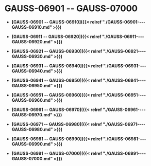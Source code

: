# GAUSS-06901 -- GAUSS-07000<a name="ZH-CN_TOPIC_0302072904"></a>

-   **[GAUSS-06901 -- GAUSS-06910]({{< relref "./GAUSS-06901----GAUSS-06910.md" >}})**

-   **[GAUSS-06911 -- GAUSS-06920]({{< relref "./GAUSS-06911----GAUSS-06920.md" >}})**

-   **[GAUSS-06921 -- GAUSS-06930]({{< relref "./GAUSS-06921----GAUSS-06930.md" >}})**

-   **[GAUSS-06931 -- GAUSS-06940]({{< relref "./GAUSS-06931----GAUSS-06940.md" >}})**

-   **[GAUSS-06941 -- GAUSS-06950]({{< relref "./GAUSS-06941----GAUSS-06950.md" >}})**

-   **[GAUSS-06951 -- GAUSS-06960]({{< relref "./GAUSS-06951----GAUSS-06960.md" >}})**

-   **[GAUSS-06961 -- GAUSS-06970]({{< relref "./GAUSS-06961----GAUSS-06970.md" >}})**

-   **[GAUSS-06971 -- GAUSS-06980]({{< relref "./GAUSS-06971----GAUSS-06980.md" >}})**

-   **[GAUSS-06981 -- GAUSS-06990]({{< relref "./GAUSS-06981----GAUSS-06990.md" >}})**

-   **[GAUSS-06991 -- GAUSS-07000]({{< relref "./GAUSS-06991----GAUSS-07000.md" >}})**
